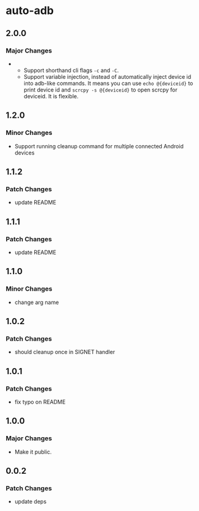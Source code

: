 # auto-adb

## 2.0.0

### Major Changes

- - Support shorthand cli flags `-c` and `-C`.
  - Support variable injection, instead of automatically inject device id into adb-like commands. It means you can use `echo @{deviceid}` to print device id and `scrcpy -s @{deviceid}` to open scrcpy for deviceid. It is flexible.

## 1.2.0

### Minor Changes

- Support running cleanup command for multiple connected Android devices

## 1.1.2

### Patch Changes

- update README

## 1.1.1

### Patch Changes

- update README

## 1.1.0

### Minor Changes

- change arg name

## 1.0.2

### Patch Changes

- should cleanup once in SIGNET handler

## 1.0.1

### Patch Changes

- fix typo on README

## 1.0.0

### Major Changes

- Make it public.

## 0.0.2

### Patch Changes

- update deps
